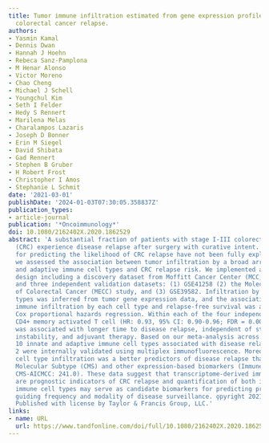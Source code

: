 ```yaml
---
title: Tumor immune infiltration estimated from gene expression profiles predicts
  colorectal cancer relapse.
authors:
- Yasmin Kamal
- Dennis Dwan
- Hannah J Hoehn
- Rebeca Sanz-Pamplona
- M Henar Alonso
- Victor Moreno
- Chao Cheng
- Michael J Schell
- Youngchul Kim
- Seth I Felder
- Hedy S Rennert
- Marilena Melas
- Charalampos Lazaris
- Joseph D Bonner
- Erin M Siegel
- David Shibata
- Gad Rennert
- Stephen B Gruber
- H Robert Frost
- Christopher I Amos
- Stephanie L Schmit
date: '2021-03-01'
publishDate: '2024-01-03T07:30:05.358837Z'
publication_types:
- article-journal
publication: '*Oncoimmunology*'
doi: 10.1080/2162402X.2020.1862529
abstract: 'A substantial fraction of patients with stage I-III colorectal adenocarcinoma
  (CRC) experience disease relapse after surgery with curative intent. However, biomarkers
  for predicting the likelihood of CRC relapse have not been fully explored. Therefore,
  we assessed the association between tumor infiltration by a broad array of innate
  and adaptive immune cell types and CRC relapse risk. We implemented a discovery-validation
  design including a discovery dataset from Moffitt Cancer Center (MCC; Tampa, FL)
  and three independent validation datasets: (1) GSE41258 (2) the Molecular Epidemiology
  of Colorectal Cancer (MECC) study, and (3) GSE39582. Infiltration by 22 immune cell
  types was inferred from tumor gene expression data, and the association between
  immune infiltration by each cell type and relapse-free survival was assessed using
  Cox proportional hazards regression. Within each of the four independent cohorts,
  CD4+ memory activated T cell (HR: 0.93, 95% CI: 0.90-0.96; FDR = 0.0001) infiltration
  was associated with longer time to disease relapse, independent of stage, microsatellite
  instability, and adjuvant therapy. Based on our meta-analysis across the four datasets,
  10 innate and adaptive immune cell types associated with disease relapse of which
  2 were internally validated using multiplex immunofluorescence. Moreover, immune
  cell type infiltration was a better predictors of disease relapse than Consensus
  Molecular Subtype (CMS) and other expression-based biomarkers (Immune-AICMCC:238.1-238.9;
  CMS-AICMCC: 241.0). These data suggest that transcriptome-derived immune profiles
  are prognostic indicators of CRC relapse and quantification of both innate and adaptive
  immune cell types may serve as candidate biomarkers for predicting prognosis and
  guiding frequency and modality of disease surveillance. o̧pyright 2021 The Author(s).
  Published with license by Taylor & Francis Group, LLC.'
links:
- name: URL
  url: https://www.tandfonline.com/doi/full/10.1080/2162402X.2020.1862529
---
```

